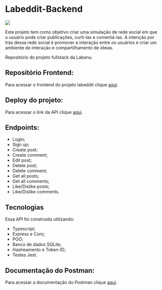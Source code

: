 # Labeddit-Backend

<img src="https://pbs.twimg.com/media/Fu6_L5BWcAgi1pe?format=jpg&name=4096x4096" />

Este projeto tem como objetivo criar uma simulação de rede social em que o usuário pode criar publicações, curti-las e comentá-las. A intenção por trás dessa rede social é promover a interação entre os usuários e criar um ambiente de interação e compartilhamento de ideias.

Repositório do projeto fullstack da Labenu.

## Repositório Frontend:

Para acessar o frontend do projeto labeddit clique <a href="https://github.com/veronicarubim/Labeddit-Frontend">aqui</a>

## Deploy do projeto: 

Para acessar o link da API clique <a href='https://labeddit-backend-ex98.onrender.com'>aqui</a>. 

## Endpoints:

- Login;
- Sign up;
- Create post;
- Create comment;
- Edit post;
- Delete post;
- Delete comment;
- Get all posts;
- Get all comments;
- Like/Dislike posts;
- Like/Dislike comments.

## Tecnologias

Essa API foi construída utilizando:

- Typescript;
- Express e Cors;
- POO;
- Banco de dados SQLite;
- Hasheamento e Token-ID;
- Testes Jest.

## Documentação do Postman:

Para acessar a documentação do Postman clique <a href='https://documenter.getpostman.com/view/24461938/2s93XsYRxk'>aqui</a>. 
